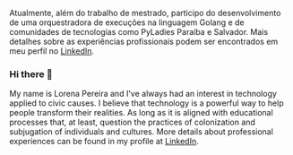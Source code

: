 

Atualmente, além do trabalho de mestrado, participo do desenvolvimento de uma orquestradora de 
execuções na linguagem Golang e de comunidades de tecnologias como PyLadies Paraíba e Salvador. 
Mais detalhes sobre as experiências profissionais podem ser encontrados em meu perfil no [LinkedIn](www.linkedin.com/in/lorenaps).


### Hi there 👋

My name is Lorena Pereira and I've always had an interest in technology applied to civic causes. 
I believe that technology is a powerful way to help people transform their realities. As long as it 
is aligned with educational processes that, at least, question the practices of colonization and 
subjugation of individuals and cultures. 
More details about professional experiences can be found in my profile at [LinkedIn](www.linkedin.com/in/lorenaps).
